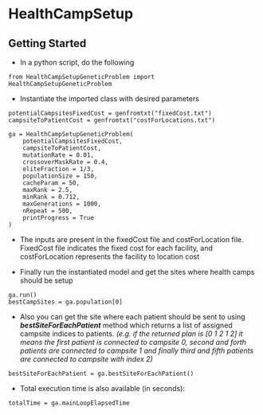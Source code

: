 # HealthCampSetup

## **Getting Started**
* In a python script, do the following
``` 
from HealthCampSetupGeneticProblem import HealthCampSetupGeneticProblem
```

* Instantiate the imported class with desired parameters

```
potentialCampsitesFixedCost = genfromtxt("fixedCost.txt")
campsiteToPatientCost = genfromtxt("costForLocations.txt")

ga = HealthCampSetupGeneticProblem(
    potentialCampsitesFixedCost,
    campsiteToPatientCost,
    mutationRate = 0.01,
    crossoverMaskRate = 0.4,
    eliteFraction = 1/3,
    populationSize = 150,
    cacheParam = 50,
    maxRank = 2.5,
    minRank = 0.712,
    maxGenerations = 1000,
    nRepeat = 500,
    printProgress = True
)
```
* The inputs are present in the fixedCost file and costForLocation file. FixedCost file indicates the fixed cost for each facility, and costForLocation represents the facility to location cost
 
* Finally run the instantiated model and get the sites where health camps should be setup

```
ga.run()
bestCampSites = ga.population[0]
```

* Also you can get the site where each patient should be sent to using  ***bestSiteForEachPatient*** method which returns a list of assigned campsite indices to patients. *(e.g. if the returned plan is [0 1 2 1 2] it means the first patient is connected to campsite 0, second and forth patients are connected to campsite 1 and finally third and fifth patients are connected to campsite with index 2)*

```
bestSiteForEachPatient = ga.bestSiteForEachPatient()
```

* Total execution time is also available (in seconds):
```
totalTime = ga.mainLoopElapsedTime
```